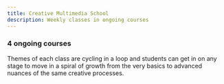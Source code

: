 ```yaml
---
title: Creative Multimedia School
description: Weekly classes in ongoing courses
---
```


### 4 ongoing courses

Themes of each class are cycling in a loop and students can get in on any stage to move in a spiral of growth from the very basics to advanced nuances of the same creative processes.

<script setup>
import { defineClientComponent } from 'vitepress'

import CourseTimeline from './CourseTimeline.vue'

const CourseList = defineClientComponent(() => import('./CourseList.vue'))
const CoursePage = defineClientComponent(() => import('./CoursePage.vue'))

</script>

<CourseList />

<!-- <CourseTimeline /> -->

<CoursePage />
